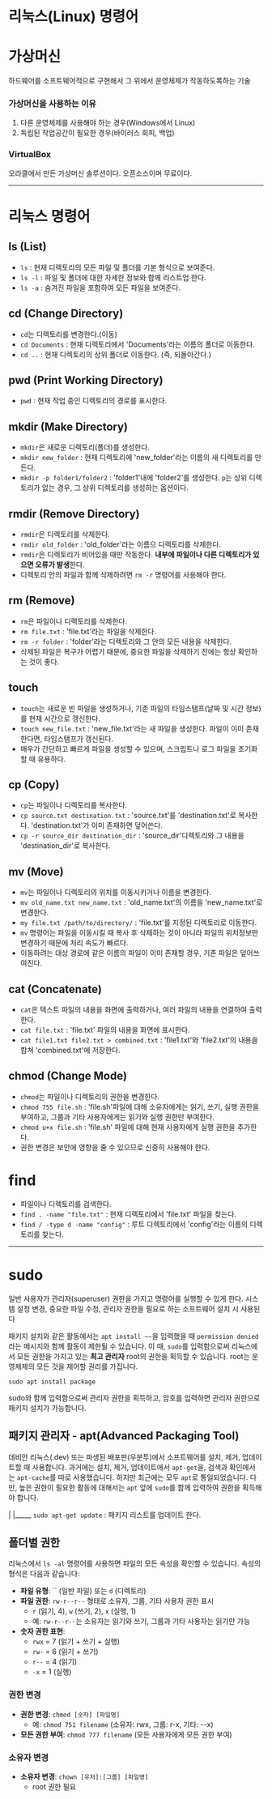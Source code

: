 # 리눅스(Linux) 명령어

# 가상머신

하드웨어를 소프트웨어적으로 구현해서 그 위에서 운영체제가 작동하도록하는 기술

### 가상머신을 사용하는 이유

1. 다른 운영체제를 사용해야 하는 경우(Windows에서 Linux)
2. 독립된 작업공간이 필요한 경우(바이러스 회피, 백업)

### VirtualBox

오라클에서 만든 가상머신 솔루션이다. 오픈소스이며 무료이다.

---

# 리눅스 명령어

## ls (List)

- `ls` : 현재 디렉토리의 모든 파일 및 폴더를 기본 형식으로 보여준다.
- `ls -l` : 파일 및 폴더에 대한 자세한 정보와 함께 리스트업 한다.
- `ls -a` : 숨겨진 파일을 포함하여 모든 파일을 보여준다.

## cd (Change Directory)

- `cd`는 디렉토리를 변경한다.(이동)
- `cd Documents` : 현재 디렉토리에서 'Documents'라는 이름의 폴더로 이동한다.
- `cd ..` : 현재 디렉토리의 상위 폴더로 이동한다. (즉, 되돌아간다.)

## pwd (Print Working Directory)

- `pwd` : 현재 작업 중인 디렉토리의 경로를 표시한다.

## mkdir (Make Directory)

- `mkdir`은 새로운 디렉토리(폴더)를 생성한다.
- `mkdir new_folder` : 현재 디렉토리에 'new_folder'라는 이름의 새 디렉토리를 만든다.
- `mkdir -p folder1/folder2` : 'folder1'내에 'folder2'를 생성한다. `p`는 상위 디렉토리가 없는 경우, 그 상위 디렉토리를 생성하는 옵션이다.

## rmdir (Remove Directory)

- `rmdir`은 디렉토리를 삭제한다.
- `rmdir old_folder` : 'old_folder'라는 이름으 디렉토리를 삭제한다.
- `rmdir`은 디렉토리가 비어있을 때만 작동한다. **내부에 파일이나 다른 디렉토리가 있으면 오류가 발생**한다.
- 디렉토리 안의 파일과 함께 삭제하려면 `rm -r` 명령어를 사용해야 한다.

## rm (Remove)

- `rm`은 파일이나 디렉토리를 삭제한다.
- `rm file.txt` : 'file.txt'라는 파일을 삭제한다.
- `rm -r folder` : 'folder'라는 디렉토리와 그 안의 모든 내용을 삭제한다.
- 삭제된 파일은 복구가 어렵기 때문에, 중요한 파일을 삭제하기 전에는 항상 확인하는 것이 좋다.

## touch

- `touch`는 새로운 빈 파일을 생성하거나, 기존 파일의 타임스탬프(날짜 및 시간 정보)를 현재 시간으로 갱신한다.
- `touch new_file.txt` : 'new_file.txt'라는 새 파일을 생성한다. 파일이 이미 존재한다면, 타임스탬프가 갱신된다.
- 매우가 간단하고 빠르게 파일을 생성할 수 있으며, 스크립트나 로그 파일을 초기화할 때 유용하다.

## cp (Copy)

- `cp`는 파일이나 디렉토리를 복사한다.
- `cp source.txt destination.txt` : 'source.txt'를 'destination.txt'로 복사한다. 'destination.txt'가 이미 존재하면 덮어쓴다.
- `cp -r source_dir destination_dir` : 'source_dir'디렉토리와 그 내용을 'destination_dir'로 복사한다.

## mv (Move)

- `mv`는 파일이나 디렉토리의 위치를 이동시키거나 이름을 변경한다.
- `mv old_name.txt new_name.txt` : 'old_name.txt'의 이름을 'new_name.txt'로 변경한다.
- `my file.txt /path/to/directory/` : 'file.txt'를 지정된 디렉토리로 이동한다.
- `mv` 명령어는 파일을 이동시킬 때 복사 후 삭제하는 것이 아니라 파일의 위치정보만 변경하기 때문에 처리 속도가 빠르다.
- 이동하려는 대상 경로에 같은 이름의 파일이 이미 존재할 경우, 기존 파일은 덮어쓰여진다.

## cat (Concatenate)

- `cat`은 텍스트 파일의 내용을 화면에 출력하거나, 여러 파일의 내용을 연결하여 출력한다.
- `cat file.txt` : 'file.txt' 파일의 내용을 화면에 표시한다.
- `cat file1.txt file2.txt > combined.txt` : 'file1.txt'와 'file2.txt'의 내용을 합쳐 'combined.txt'에 저장한다.

## chmod (Change Mode)

- `chmod`는 파일이나 디렉토리의 권한을 변경한다.
- `chmod 755 file.sh` : 'file.sh'파일에 대해 소유자에게는 읽기, 쓰기, 실행 권한을 부여하고, 그룹과 기타 사용자에게는 읽기와 실행 권한만 부여한다.
- `chmod u+x file.sh` : 'file.sh' 파일에 대해 현재 사용자에게 실행 권한을 추가한다.
- 권한 변경은 보안에 영향을 줄 수 있으므로 신중히 사용해야 한다.

# find

- 파일이나 디렉토리를 검색한다.
- `find . -name "file.txt"` : 현재 디렉토리에서 'file.txt' 파일을 찾는다.
- `find / -type d -name "config"` : 루트 디렉토리에서 'config'라는 이름의 디렉토리를 찾는다.

---

# sudo

일반 사용자가 관리자(superuser) 권한을 가지고 명령어를 실행할 수 있게 한다. 시스템 설정 변경, 중요한 파일 수정, 관리자 권한을 필요로 하는 소프트웨어 설치 시 사용된다

패키지 설치와 같은 활동에서는 `apt install ~~`을 입력했을 때 `permission denied`라는 메시지와 함께 활동이 제한될 수 있습니다. 이 때, `sudo`를 입력함으로써 리눅스에서 모든 권한을 가지고 있는 **최고 관리자** root의 권한을 획득할 수 있습니다. root는 운영체제의 모든 것을 제어할 권리를 가집니다.

`sudo apt install package`

sudo와 함께 입력함으로써 관리자 권한을 획득하고, 암호를 입력하면 관리자 권한으로 패키지 설치가 가능합니다.

## 패키지 관리자 - apt(Advanced Packaging Tool)

데비안 리눅스(.dev) 또는 파생된 배포판(우분투)에서 소프트웨어를 설치, 제거, 업데이트할 때 사용합니다. 과거에는 설치, 제거, 업데이트에서 `apt-get`을, 검색과 확인에서는 `apt-cache`를 따로 사용했습니다. 하지만 최근에는 모두 `apt`로 통일되었습니다. 다만, 높은 권한이 필요한 활동에 대해서는 `apt` 앞에 `sudo`를 함께 입력하여 권한을 획득해야 합니다.

|
|_____ `sudo apt-get update` : 패키지 리스트를 업데이트 한다.

## **폴더별 권한**

리눅스에서 `ls -al` 명령어를 사용하면 파일의 모든 속성을 확인할 수 있습니다. 속성의 형식은 다음과 같습니다:

- **파일 유형**: `` (일반 파일) 또는 `d` (디렉토리)
- **파일 권한**: `rw-r--r--` 형태로 소유자, 그룹, 기타 사용자 권한 표시
    - `r` (읽기, 4), `w` (쓰기, 2), `x` (실행, 1)
    - 예: `rw-r--r--`는 소유자는 읽기와 쓰기, 그룹과 기타 사용자는 읽기만 가능
- **숫자 권한 표현**:
    - `rwx` = 7 (읽기 + 쓰기 + 실행)
    - `rw-` = 6 (읽기 + 쓰기)
    - `r--` = 4 (읽기)
    - `-x` = 1 (실행)

### 권한 변경

- **권한 변경**: `chmod [숫자] [파일명]`
    - 예: `chmod 751 filename` (소유자: rwx, 그룹: r-x, 기타: --x)
- **모든 권한 부여**: `chmod 777 filename` (모든 사용자에게 모든 권한 부여)

### 소유자 변경

- **소유자 변경**: `chown [유저]:[그룹] [파일명]`
    - root 권한 필요
